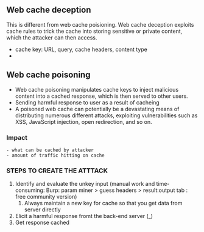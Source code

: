 ## Web cache deception
This is different from web cache poisioning.
Web cache deception exploits cache rules to trick the cache into storing sensitive or private content, which the attacker can then access. 

- cache key: URL, query, cache headers, content type
- 




## Web cache poisoning
- Web cache poisoning manipulates cache keys to inject malicious content into a cached response, which is then served to other users.
- Sending harmful response to user as a result of cacheing
- A poisoned web cache can potentially be a devastating means of distributing numerous different attacks, exploiting vulnerabilities such as XSS, JavaScript injection, open redirection, and so on. 

### Impact
    - what can be cached by attacker
    - amount of traffic hitting on cache
### STEPS TO CREATE THE ATTTACK

1. Identify and evaluate the unkey input (manual work and time-consuming: Burp: param miner > guess headers > result:output tab : free community version)
   1. Always maintain a new key for cache so that you get data from server directly
2. Elicit a harmful response fromt the back-end server (_)
3. Get response cached




